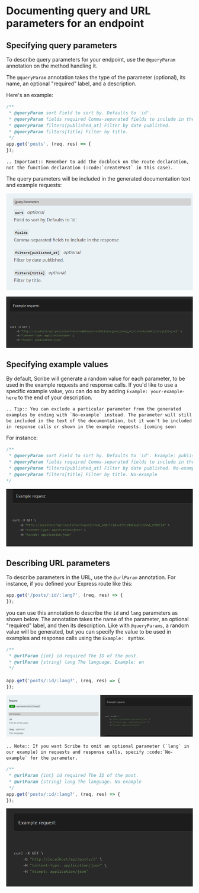 # Documenting query and URL parameters for an endpoint

## Specifying query parameters
To describe query parameters for your endpoint, use the `@queryParam` annotation on the method handling it.

The `@queryParam` annotation takes the type of the parameter (optional), its name, an optional "required" label, and a description.

Here's an example:

```js
/**
 * @queryParam sort Field to sort by. Defaults to 'id'.
 * @queryParam fields required Comma-separated fields to include in the response
 * @queryParam filters[published_at] Filter by date published.
 * @queryParam filters[title] Filter by title.
 */
app.get('posts', (req, res) => {
});
```

```eval_rst
.. Important:: Remember to add the docblock on the route declaration, not the function declaration (:code:`createPost` in this case).
```

The query parameters will be included in the generated documentation text and example requests:

![](../images/endpoint-queryparams-1.png)

![](../images/endpoint-queryparams-2.png)

## Specifying example values
By default, Scribe will generate a random value for each parameter, to be used in the example requests and response calls. If you'd like to use a specific example value, you can do so by adding `Example: your-example-here` to the end of your description.

```eval_rst
.. Tip:: You can exclude a particular parameter from the generated examples by ending with `No-example` instead. The parameter will still be included in the text of the documentation, but it won't be included in response calls or shown in the example requests. [coming soon
```

For instance:

```js
/**
 * @queryParam sort Field to sort by. Defaults to 'id'. Example: published_at
 * @queryParam fields required Comma-separated fields to include in the response. Example: title,published_at,id
 * @queryParam filters[published_at] Filter by date published. No-example
 * @queryParam filters[title] Filter by title. No-example
*/
```

![](../images/endpoint-queryparams-3.png)

## Describing URL parameters
To describe parameters in the URL, use the `@urlParam` annotation. For instance, if you defined your Express route like this:

```js
app.get('/posts/:id/:lang?', (req, res) => {
});
```

you can use this annotation to describe the `id` and `lang` parameters as shown below. The annotation takes the name of the parameter, an optional "required" label, and then its description. Like with `@queryParams`, a random value will be generated, but you can specify the value to be used in examples and response calls using the `Example: ` syntax.

```js
/**
 * @urlParam {int} id required The ID of the post.
 * @urlParam {string} lang The language. Example: en
 */

app.get('posts/:id/:lang?', (req, res) => {
});
```

![](../images/endpoint-urlparams-1.png)

```eval_rst
.. Note:: If you want Scribe to omit an optional parameter (`lang` in our example) in requests and response calls, specify :code:`No-example` for the parameter.
```

```js
/**
 * @urlParam {int} id required The ID of the post.
 * @urlParam {string} lang The language. No-example
 */
app.get('posts/:id/:lang?', (req, res) => {
});
```

![](../images/endpoint-urlparams-2.png)
